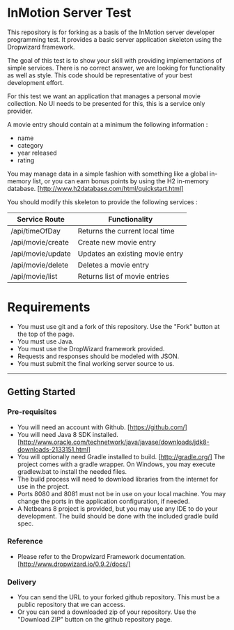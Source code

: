 # InMotion Server Test

This repository is for forking as a basis of the InMotion server developer programming test.
It provides a basic server application skeleton using the Dropwizard framework.

The goal of this test is to show your skill with providing implementations of simple services.
There is no correct answer, we are looking for functionality as well as style. This code should
be representative of your best development effort.

For this test we want an application that manages a personal movie collection.
No UI needs to be presented for this, this is a service only provider.

A movie entry should contain at a minimum the following information : 
* name
* category
* year released
* rating

You may manage data in a simple fashion with something like a global in-memory list, or you can earn
bonus points by using the H2 in-memory database. [http://www.h2database.com/html/quickstart.html]

You should modify this skeleton to provide the following services :

| Service Route     | Functionality |
| ---               | --- |
| /api/timeOfDay    | Returns the current local time |
| /api/movie/create | Create new movie entry |
| /api/movie/update | Updates an existing movie entry |
| /api/movie/delete | Deletes a movie entry |
| /api/movie/list   | Returns list of movie entries |

# Requirements
* You must use git and a fork of this repository. Use the "Fork" button at the top of the page.
* You must use Java.
* You must use the DropWizard framework provided.
* Requests and responses should be modeled with JSON.
* You must submit the final working server source to us.

___

## Getting Started
### Pre-requisites
* You will need an account with Github. [https://github.com/]
* You will need Java 8 SDK installed. [http://www.oracle.com/technetwork/java/javase/downloads/jdk8-downloads-2133151.html]
* You will optionally need Gradle installed to build. [http://gradle.org/] 
The project comes with a gradle wrapper. On Windows, you may execute gradlew.bat to install the needed files.
* The build process will need to download libraries from the internet for use in the project.
* Ports 8080 and 8081 must not be in use on your local machine. You may change the ports in the application configuration, if needed.
* A Netbeans 8 project is provided, but you may use any IDE to do your development. The build should be done with the included gradle build spec.

### Reference
* Please refer to the Dropwizard Framework documentation. [http://www.dropwizard.io/0.9.2/docs/]

### Delivery
* You can send the URL to your forked github repository. This must be a public repository that we can access.
* Or you can send a downloaded zip of your repository. Use the "Download ZIP" button on the github repository page.